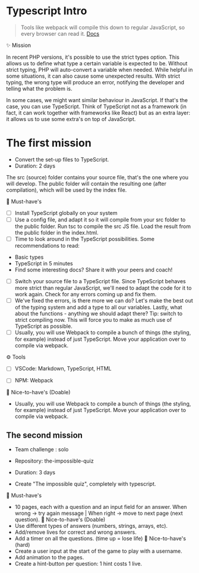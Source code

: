 # Typescript Intro

> Tools like webpack will compile this down to regular JavaScript, so every browser can read it.
> [Docs](https://www.typescriptlang.org/)

✨ Mission

In recent PHP versions, it's possible to use the strict types option. This allows us to define what type a certain variable is expected to be. Without strict typing, PHP will auto-convert a variable when needed. While helpful in some situations, it can also cause some unexpected results. With strict typing, the wrong type will produce an error, notifying the developer and telling what the problem is.

In some cases, we might want similar behaviour in JavaScript. If that's the case, you can use TypeScript. Think of TypeScript not as a framework (in fact, it can work together with frameworks like React) but as an extra layer: it allows us to use some extra's on top of JavaScript.

# The first mission
- Convert the set-up files to TypeScript.
- Duration: 2 days

The src (source) folder contains your source file, that's the one where you will develop. The public folder will contain the resulting one (after compilation), which will be used by the index file.

🌱 Must-have's
- [ ] Install TypeScript globally on your system
- [ ] Use a config file, and adapt it so it will compile from your src folder to the public folder. Run tsc to compile the src JS file. Load the result from the public folder in the index.html.
- [ ] Time to look around in the TypeScript possibilities. Some recommendations to read:
* Basic types
* TypeScript in 5 minutes
* Find some interesting docs? Share it with your peers and coach!
- [ ] Switch your source file to a TypeScript file. Since TypeScript behaves more strict than regular JavaScript, we'll need to adapt the code for it to work again. Check for any errors coming up and fix them.
- [ ] We've fixed the errors, is there more we can do? Let's make the best out of the typing system and add a type to all our variables. Lastly, what about the functions - anything we should adapt there? Tip: switch to strict compiling now. This will force you to make as much use of TypeScript as possible.
- [ ] Usually, you will use Webpack to compile a bunch of things (the styling, for example) instead of just TypeScript. Move your application over to compile via webpack.

⚙️ Tools
- [ ] VSCode: Markdown, TypeScript, HTML
- [ ] NPM: Webpack


🌼 Nice-to-have's (Doable)
- Usually, you will use Webpack to compile a bunch of things (the styling, for example) instead of just TypeScript. Move your application over to compile via webpack.

## The second mission
- Team challenge : solo
- Repository: the-impossible-quiz

- Duration: 3 days
- Create "The impossible quiz", completely with typescript.

🌱 Must-have's
- 10 pages, each with a question and an input field for an answer.
When wrong -> try again message | When right -> move to next page (next question).
🌼 Nice-to-have's (Doable)
- Use different types of answers (numbers, strings, arrays, etc).
- Add/remove lives for correct and wrong answers.
- Add a timer on all the questions. (time up = lose life)
🌳 Nice-to-have's (hard)
- Create a user input at the start of the game to play with a username.
- Add animation to the pages.
- Create a hint-button per question: 1 hint costs 1 live.